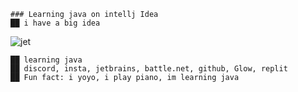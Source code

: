     ### Learning java on intellj Idea
    ██ i have a big idea

![jet](https://github.com/stefan-js/stefan-js/assets/104092146/cde3b6ec-5715-404b-bd39-2eac0a0afb13)


    ██ learning java
    ██ discord, insta, jetbrains, battle.net, github, Glow, replit
    ██ Fun fact: i yoyo, i play piano, im learning java
